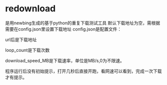 # redownload
是用newbing生成的基于python的重复下载测试工具
默认下载地址为空，需根据需要在config.json里设置下载地址
config.json是配置文件：

url后是下载地址

loop_count是下载次数

download_speed_MB是下载速率，单位是MB/s,0为不限速。

程序运行后没有初始提示，打开几秒后直接开跑，看网速可以看到，完成一次下载才有提示。
